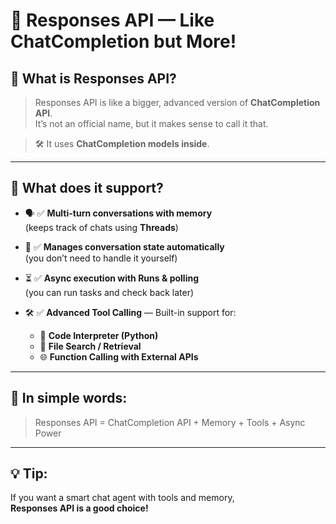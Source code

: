 # 💬 Responses API — Like ChatCompletion but More!  

## 📝 What is Responses API?  

> Responses API is like a bigger, advanced version of **ChatCompletion API**.  
> It’s not an official name, but it makes sense to call it that.  

> 🛠️ It uses **ChatCompletion models inside**.  

---

## 🚀 What does it support?  

- 🗣️ ✅ **Multi-turn conversations with memory**  
  (keeps track of chats using **Threads**)  

- 🔄 ✅ **Manages conversation state automatically**  
  (you don’t need to handle it yourself)  

- ⏳ ✅ **Async execution with Runs & polling**  
  (you can run tasks and check back later)  

- 🛠️ ✅ **Advanced Tool Calling** — Built-in support for:  
  - 🐍 **Code Interpreter (Python)**  
  - 📁 **File Search / Retrieval**  
  - 🌐 **Function Calling with External APIs**  

---

## 📝 In simple words:  

> Responses API = ChatCompletion API + Memory + Tools + Async Power  

---

## 💡 Tip:  
If you want a smart chat agent with tools and memory,  
**Responses API is a good choice!**  


